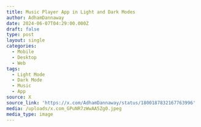 ```yaml
---
title: Music Player App in Light and Dark Modes
author: AdhamDannaway
date: 2024-06-07T04:29:00.000Z
draft: false
type: post
layout: single
categories:
  - Mobile
  - Desktop
  - Web
tags:
  - Light Mode
  - Dark Mode
  - Music
  - App
source: X
source_link: 'https://x.com/AdhamDannaway/status/1800187832167763996'
media: /uploads/x.com_GPuNR7zWwAA5Zg0.jpeg
media_type: image
---
```


